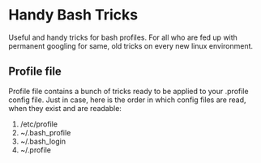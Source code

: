 # Handy Bash Tricks

Useful and handy tricks for bash profiles. 
For all who are fed up with permanent googling for same, old tricks on every new linux environment. 

## Profile file
Profile file contains a bunch of tricks ready to be applied to your .profile config file.
Just in case, here is the order in which config files are read, when they exist and are readable:

1. /etc/profile
2. ~/.bash_profile
3. ~/.bash_login
4. ~/.profile
